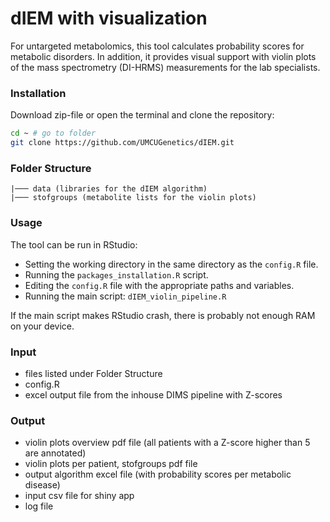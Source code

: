 # dIEM with visualization
For untargeted metabolomics, this tool calculates probability scores for metabolic disorders. In addition, it provides visual support with violin plots of the mass spectrometry (DI-HRMS) measurements for the lab specialists.


### Installation

Download zip-file or open the terminal and clone the repository:


```bash
cd ~ # go to folder
git clone https://github.com/UMCUGenetics/dIEM.git
```

### Folder Structure
```
|─── data (libraries for the dIEM algorithm)
|─── stofgroups (metabolite lists for the violin plots)
```

### Usage

The tool can be run in RStudio:
  -  Setting the working directory in the same directory as the `config.R` file. 
  -  Running the `packages_installation.R` script.
  -  Editing the `config.R` file with the appropriate paths and variables.
  -  Running the main script: `dIEM_violin_pipeline.R`

If the main script makes RStudio crash, there is probably not enough RAM on your device. 


### Input
  -  files listed under Folder Structure
  -  config.R
  -  excel output file from the inhouse DIMS pipeline with Z-scores

### Output
  -  violin plots overview pdf file (all patients with a Z-score higher than 5 are annotated)
  -  violin plots per patient, stofgroups pdf file
  -  output algorithm excel file (with probability scores per metabolic disease)
  -  input csv file for shiny app 
  -  log file

